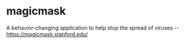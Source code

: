 # magicmask
A behavior-changing application to help stop the spread of viruses -- https://magicmask.stanford.edu/
